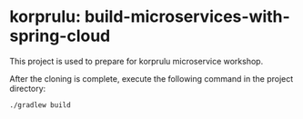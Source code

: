 # korprulu: build-microservices-with-spring-cloud

This project is used to prepare for korprulu microservice workshop.

After the cloning is complete, execute the following command in the project directory:

```
./gradlew build
```

